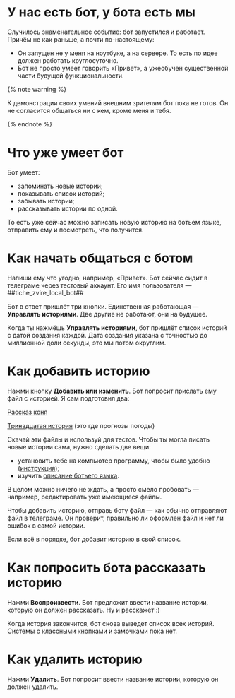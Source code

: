 # У нас есть бот, у бота есть мы

Случилось знаменательное событие: бот запустился и работает. Причём не как раньше, а почти по-настоящему:

* Он запущен не у меня на ноутбуке, а на сервере. То есть по идее должен работать круглосуточно.
* Бот не просто умеет говорить «Привет», а ужеобучен существенной части будущей функциональности.

{% note warning %}

К демонстрации своих умений внешним зрителям бот пока не готов. Он не согласится общаться ни с кем, кроме меня и тебя.

{% endnote %}

# Что уже умеет бот

Бот умеет:

* запоминать новые истории;
* показывать список историй;
* забывать истории;
* рассказывать истории по одной.

То есть уже сейчас можно записать новую историю на ботьем языке, отправить ему и посмотреть, что получится.

# Как начать общаться с ботом

Напиши ему что угодно, например, «Привет». Бот сейчас сидит в телеграме через тестовый аккаунт. Его имя пользователя —
##tiche_zvire_local_bot##

Бот в ответ пришлёт три кнопки. Единственная работающая — **Управлять историями**. Две другие не работают, они на
будущее.

Когда ты нажмёшь **Управлять историями**, бот пришлёт список историй с датой создания каждой. Дата создания указана с
точностью до миллионной доли секунды, это мы потом округлим.

# Как добавить историю

Нажми кнопку **Добавить или изменить**. Бот попросит прислать ему файл с историей. Я сам подготовил два:

[Рассказ коня](Рассказ%20коня.xml)

[Тринадцатая история](Тринадцатая%20история.xml) (это где прогнозы погоды)

Скачай эти файлы и используй для тестов. Чтобы ты могла писать новые истории сама, нужно сделать две вещи:

* установить тебе на компьютер программу, чтобы было удобно ([инструкция](tzml/prepare.md));
* изучить [описание ботьего языка](tzml/index.md).

В целом можно ничего не ждать, а просто смело пробовать — например, редактировать уже имеющиеся файлы.

Чтобы добавить историю, отправь боту файл — как обычно отправляют файл в телеграме. Он проверит, правильно ли оформлен
файл и нет ли ошибок в самой истории.

Если всё в порядке, бот добавит историю в свой список.

# Как попросить бота рассказать историю

Нажми **Воспроизвести**. Бот предложит ввести название истории, которую он должен рассказать. Ну и расскажет :)

Когда история закончится, бот снова выведет список всех историй. Системы с классными кнопками и замочками пока нет.

# Как удалить историю

Нажми **Удалить**. Бот попросит ввести название истории, которую он должен удалить. 